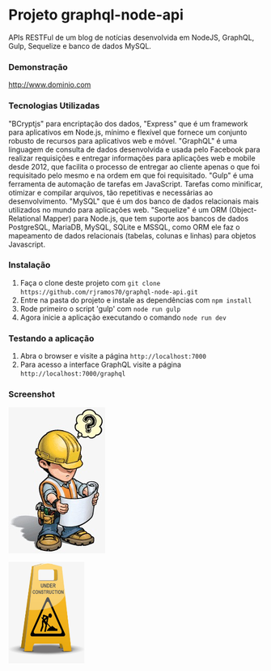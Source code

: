 Projeto graphql-node-api
========================

APIs RESTFul de um blog de notícias desenvolvida em NodeJS, GraphQL, Gulp, Sequelize e banco de dados MySQL.


### Demonstração

http://www.dominio.com


### Tecnologias Utilizadas

 "BCryptjs" para encriptação dos dados, "Express" que é um framework para aplicativos em Node.js, mínimo e flexível que fornece um conjunto robusto de recursos para aplicativos web e móvel. "GraphQL" é uma linguagem de consulta de dados desenvolvida e usada pelo Facebook para realizar requisições e entregar informações para aplicações web e mobile desde 2012, que facilita o processo de entregar ao cliente apenas o que foi requisitado pelo mesmo e na ordem em que foi requisitado. "Gulp" é uma ferramenta de automação de tarefas em JavaScript. Tarefas como minificar, otimizar e compilar arquivos, tão repetitivas e necessárias ao desenvolvimento. "MySQL" que é um dos banco de dados relacionais mais utilizados no mundo para aplicações web. "Sequelize" é um ORM (Object-Relational Mapper) para Node.js, que tem suporte aos bancos de dados PostgreSQL, MariaDB, MySQL, SQLite e MSSQL, como ORM ele faz o mapeamento de dados relacionais (tabelas, colunas e linhas) para objetos Javascript.
 

### Instalação

1. Faça o clone deste projeto com `git clone https://github.com/rjramos70/graphql-node-api.git`
2. Entre na pasta do projeto e instale as dependências com `npm install`
3. Rode primeiro o script 'gulp' com `node run gulp`
4. Agora inicie a aplicação executando o comando `node run dev`


### Testando a aplicação

1. Abra o browser e visite a página `http://localhost:7000`
2. Para acesso a interface GraphQL visite a página `http://localhost:7000/graphql`

### Screenshot

![screenshot](https://github.com/rjramos70/graphql-node-api/blob/master/images/under_cosntruction_1.jpg)
 
<p align="left">
  <img src="https://github.com/rjramos70/graphql-node-api/blob/master/images/under_cosntruction_2.jpg" width="150" height="200" title="Print da interface do GraphQL">
</p>